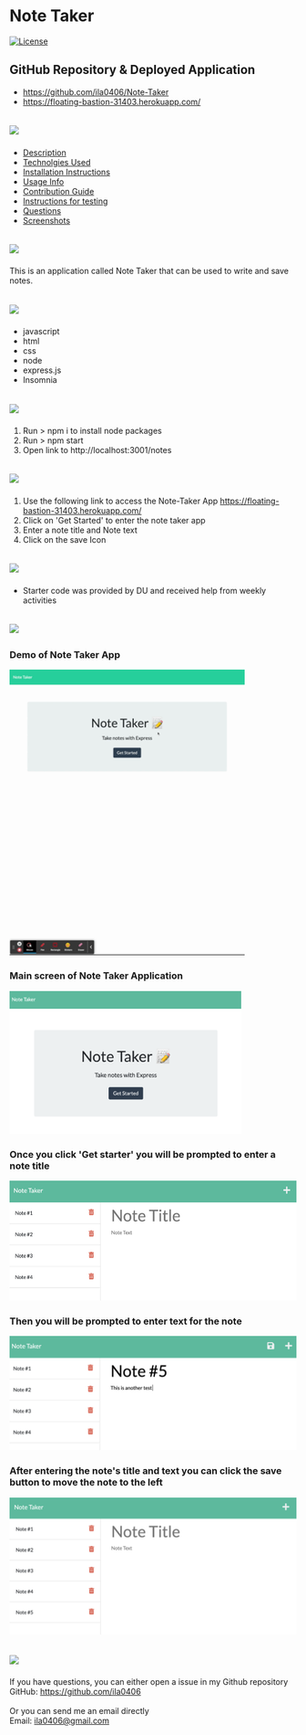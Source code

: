 # Note Taker

[![License](https://img.shields.io/badge/License-MIT-blue.svg)](https://opensource.org/licenses/MIT)

## GitHub Repository & Deployed Application
* https://github.com/ila0406/Note-Taker
* https://floating-bastion-31403.herokuapp.com/


## <a href='#readme-badges'><img id='usage' src='https://i.imgur.com/mIa9BIm.png' style='height: 40px'></a>
* [Description](#description)
* [Technolgies Used](#technolgies-used)
* [Installation Instructions](#installation-instructions)
* [Usage Info](#usage-info)
* [Contribution Guide](#contribution-guide)
* [Instructions for testing](#instructions-for-testing)
* [Questions](#questions)
* [Screenshots](#screenshots) 

## <a id='description' href='#readme-badges'><img id='usage' src='https://i.imgur.com/LJ1S6wB.png' style='height: 40px'></a>
This is an application called Note Taker that can be used to write and save notes.

## <a id='technolgies-used' href='#readme-badges'><img id='usage' src='https://i.imgur.com/ykBU02c.png' style='height: 40px'></a>
* javascript 
* html 
* css 
* node 
* express.js
* Insomnia

## <a id='installation-instructions' href='#readme-badges'><img id='usage' src='https://i.imgur.com/ucpcjWg.png' style='height: 40px'></a>
1) Run > npm i to install node packages 
2) Run > npm start 
3) Open link to http://localhost:3001/notes

## <a id='usage-info' href='#readme-badges'><img id='usage' src='https://i.imgur.com/erC9rgJ.png' style='height: 40px'></a>
1) Use the following link to access the Note-Taker App https://floating-bastion-31403.herokuapp.com/ 
2) Click on 'Get Started' to enter the note taker app 
3) Enter a note title and Note text 
4) Click on the save Icon

## <a id='contribution-guide' href='#readme-badges'><img id='usage' src='https://i.imgur.com/ZtAN77x.png' style='height: 35px'></a>
* Starter code was provided by DU and received help from weekly activities

## <a id='screenshots' href='#readme-badges'><img id='usage' src='https://i.imgur.com/WaoO6zA.png' style='height: 40px'></a>
### Demo of Note Taker App
<a id='screenshots'><img id='usage' src='./public/images/NoteTakerDemo.gif' style='height: 500px'></a>
###  Main screen of Note Taker Application
<a id='screenshots'><img id='usage' src='./public/images/NoteTaker.png' style='height: 250px'></a>
### Once you click 'Get starter' you will be prompted to enter a note title
<a id='screenshots'><img id='usage' src='./public/images/EnterNoteTitle.png' style='height: 210px'></a>
### Then you will be prompted to enter text for the note
<a id='screenshots'><img id='usage' src='./public/images/EnterNoteText.png' style='height: 200px'></a>
### After entering the note's title and text you can click the save button to move the note to the left 
<a id='screenshots'><img id='usage' src='./public/images/NoteAdded.png' style='height: 240px'></a>

## <a id='questions' href='#readme-badges'><img id='usage' src='https://imgur.com/Z3i069z.png' style='height: 40px'></a>
If you have questions, you can either open a issue in my Github repository <br>
GitHub: <https://github.com/ila0406> <br>
<br>
Or you can send me an email directly <br>
Email: <ila0406@gmail.com>
